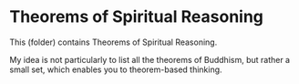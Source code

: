 # Theorems of Spiritual Reasoning

This (folder) contains Theorems of Spiritual Reasoning.

My idea is not particularly to list all the theorems of Buddhism, but rather a small set, which enables you to theorem-based thinking.
